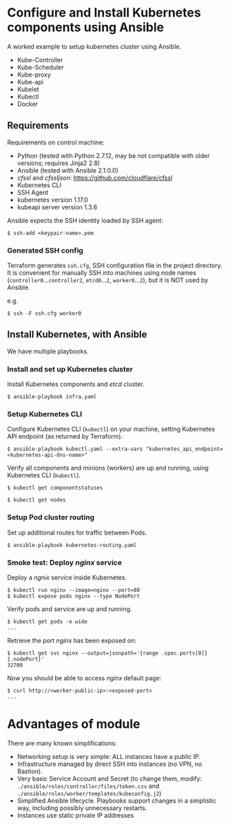# Configure and Install Kubernetes components using Ansible

A worked example to setup kubernetes cluster using Ansible.

- Kube-Controller
- Kube-Scheduler
- Kube-proxy
- Kube-api
- Kubelet
- Kubectl
- Docker

## Requirements

Requirements on control machine:

- Python (tested with Python 2.7.12, may be not compatible with older versions; requires Jinja2 2.8)
- Ansible (tested with Ansible 2.1.0.0)
- *cfssl* and *cfssljson*:  https://github.com/cloudflare/cfssl
- Kubernetes CLI
- SSH Agent
- kubernetes version 1.17.0
- kubeapi server version 1.3.6


Ansible expects the SSH identity loaded by SSH agent:
```
$ ssh-add <keypair-name>.pem
```

### Generated SSH config

Terraform generates `ssh.cfg`, SSH configuration file in the project directory.
It is convenient for manually SSH into machines using node names (`controller0`...`controller2`, `etcd0`...`2`, `worker0`...`2`), but it is NOT used by Ansible.

e.g.
```
$ ssh -F ssh.cfg worker0
```

## Install Kubernetes, with Ansible

We have multiple playbooks.

### Install and set up Kubernetes cluster

Install Kubernetes components and *etcd* cluster.
```
$ ansible-playbook infra.yaml
```

### Setup Kubernetes CLI

Configure Kubernetes CLI (`kubectl`) on your machine, setting Kubernetes API endpoint (as returned by Terraform).
```
$ ansible-playbook kubectl.yaml --extra-vars "kubernetes_api_endpoint=<kubernetes-api-dns-name>"
```

Verify all components and minions (workers) are up and running, using Kubernetes CLI (`kubectl`).

```
$ kubectl get componentstatuses

$ kubectl get nodes
```

### Setup Pod cluster routing

Set up additional routes for traffic between Pods.
```
$ ansible-playbook kubernetes-routing.yaml
```

### Smoke test: Deploy *nginx* service

Deploy a *ngnix* service inside Kubernetes.
```
$ kubectl run nginx --image=nginx --port=80
$ kubectl expose pods nginx --type NodePort
```

Verify pods and service are up and running.

```
$ kubectl get pods -o wide
...
```

Retrieve the port *nginx* has been exposed on:

```
$ kubectl get svc nginx --output=jsonpath='{range .spec.ports[0]}{.nodePort}'
32700
```

Now you should be able to access *nginx* default page:
```
$ curl http://<worker-public-ip>:<exposed-port>
...
```

# Advantages of module

There are many known simplifications:

- Networking setup is very simple: ALL instances have a public IP.
- Infrastructure managed by direct SSH into instances (no VPN, no Bastion).
- Very basic Service Account and Secret (to change them, modify: `./ansible/roles/controller/files/token.csv` and `./ansible/roles/worker/templates/kubeconfig.j2`)
- Simplified Ansible lifecycle. Playbooks support changes in a simplistic way, including possibly unnecessary restarts.
- Instances use static private IP addresses
